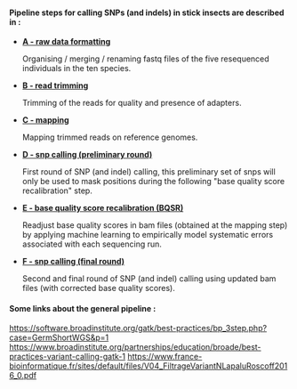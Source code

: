 
#### Pipeline steps for calling SNPs (and indels) in stick insects are described in :


* [**A - raw data formatting**](./A_raw_reads)

  Organising / merging / renaming fastq files of the five resequenced individuals in the ten species.

* [**B - read trimming**](./B_cleaned_reads)

  Trimming of the reads for quality and presence of adapters.

* [**C - mapping**](./C_mapping)

  Mapping trimmed reads on reference genomes.

* [**D - snp calling (preliminary round)**](./D_snp_calling_round0)

  First round of SNP (and indel) calling, this preliminary set of snps will only be used to mask positions during the following "base quality score recalibration" step. 

* [**E - base quality score recalibration (BQSR)**](./E_recalibration)

  Readjust base quality scores in bam files (obtained at the mapping step) by applying machine learning to empirically model systematic errors associated with each sequencing run.

* [**F - snp calling (final round)**](./F_snp_calling_round1)

  Second and final round of SNP (and indel) calling using updated bam files (with corrected base quality scores).
  
  
  
#### Some links about the general pipeline :

https://software.broadinstitute.org/gatk/best-practices/bp_3step.php?case=GermShortWGS&p=1
https://www.broadinstitute.org/partnerships/education/broade/best-practices-variant-calling-gatk-1
https://www.france-bioinformatique.fr/sites/default/files/V04_FiltrageVariantNLapaluRoscoff2016_0.pdf
